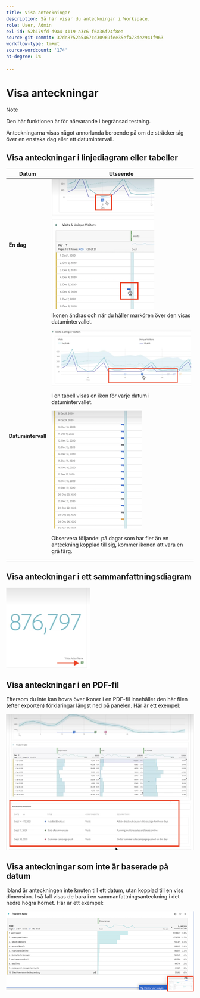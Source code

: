 ```yaml
---
title: Visa anteckningar
description: Så här visar du anteckningar i Workspace.
role: User, Admin
exl-id: 52b179fd-d9a4-4119-a3c6-f6a36f24f8ea
source-git-commit: 37de8752b5467cd30969fee35efa78de2941f963
workflow-type: tm+mt
source-wordcount: '174'
ht-degree: 1%

---
```


# Visa anteckningar

>[!NOTE]
>
>Den här funktionen är för närvarande i begränsad testning.

Anteckningarna visas något annorlunda beroende på om de sträcker sig över en enstaka dag eller ett datumintervall.

## Visa anteckningar i linjediagram eller tabeller

| Datum | Utseende |
| --- | --- |
| **En dag** | ![](assets/single-day.png) |
| **Datumintervall** | Ikonen ändras och när du håller markören över den visas datumintervallet.<p>![](assets/multi-day.png)<p>I en tabell visas en ikon för varje datum i datumintervallet.<p>![](assets/multi-day-table.png)<p>Observera följande: på dagar som har fler än en anteckning kopplad till sig, kommer ikonen att vara en grå färg. |

## Visa anteckningar i ett sammanfattningsdiagram

![](assets/ann-summary.png)

## Visa anteckningar i en PDF-fil

Eftersom du inte kan hovra över ikoner i en PDF-fil innehåller den här filen (efter exporten) förklaringar längst ned på panelen. Här är ett exempel:

![](assets/ann-pdf.png)

## Visa anteckningar som inte är baserade på datum

Ibland är anteckningen inte knuten till ett datum, utan kopplad till en viss dimension. I så fall visas de bara i en sammanfattningsanteckning i det nedre högra hörnet. Här är ett exempel:

![](assets/non-date.png)
